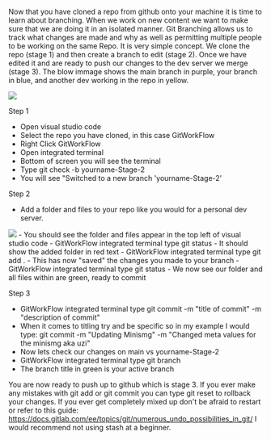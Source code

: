 Now that you have cloned a repo from github onto your machine it is time to learn about branching. When we work on new content we want to make sure that we are doing it in an isolated manner. Git Branching allows us to track what changes are made and why as well as permitting multiple people to be working on the same Repo. It is very simple concept. We clone the repo (stage 1) and then create a branch to edit (stage 2). Once we have edited it and are ready to push our changes to the dev server we merge (stage 3). The blow immage shows the main branch in purple, your branch in blue, and another dev working in the repo in yellow. 

<img src="https://i.imgur.com/4kFmY6Q.jpeg">

Step 1
- Open visual studio code
- Select the repo you have cloned, in this case GitWorkFlow
- Right Click GitWorkFlow
- Open integrated terminal
- Bottom of screen you will see the terminal
- Type git check -b yourname-Stage-2
- You will see "Switched to a new branch 'yourname-Stage-2'

Step 2
- Add a folder and files to your repo like you would for a personal dev server.
<img src="https://i.imgur.com/O35x3s0.jpeg">
- You should see the folder and files appear in the top left of visual studio code
- GitWorkFlow integrated terminal type git status
- It should show the added folder in red text
- GitWorkFlow integrated terminal type git add .
- This has now "saved" the changes you made to your branch
- GitWorkFlow integrated terminal type git status
- We now see our folder and all files within are green, ready to commit

Step 3
- GitWorkFlow integrated terminal type git commit -m "title of commit" -m "description of commit"
- When it comes to titling try and be specific so in my example I would type: git commit -m "Updating Minismg" -m "Changed meta values for the minismg aka uzi"
- Now lets check our changes on main vs yourname-Stage-2
- GitWorkFlow integrated terminal type git branch 
- The branch title in green is your active branch

You are now ready to push up to github which is stage 3. If you ever make any mistakes with git add or git commit you can type git reset to rollback your changes. If you ever get completely mixed up don't be afraid to restart or refer to this guide: https://docs.gitlab.com/ee/topics/git/numerous_undo_possibilities_in_git/ I would recommend not using stash at a beginner. 